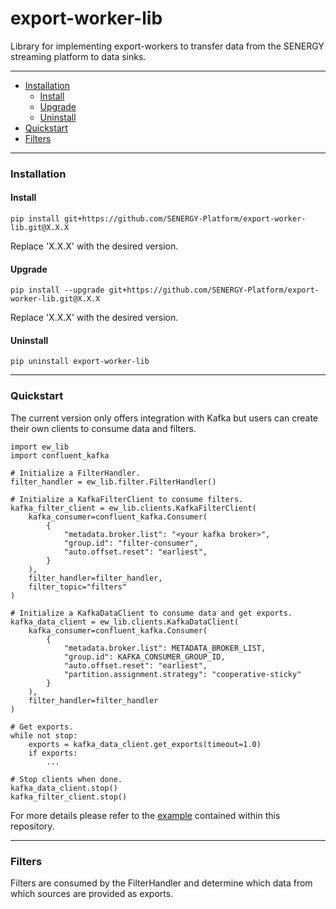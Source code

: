 export-worker-lib
================

Library for implementing export-workers to transfer data from the SENERGY streaming platform to data sinks.

----------

+ [Installation](#installation)
  + [Install](#install)
  + [Upgrade](#Upgrade)
  + [Uninstall](#uninstall)
+ [Quickstart](#quickstart)
+ [Filters](#filters)

----------

### Installation

#### Install

`pip install git+https://github.com/SENERGY-Platform/export-worker-lib.git@X.X.X`

Replace 'X.X.X' with the desired version.

#### Upgrade

`pip install --upgrade git+https://github.com/SENERGY-Platform/export-worker-lib.git@X.X.X`

Replace 'X.X.X' with the desired version.

#### Uninstall

`pip uninstall export-worker-lib`

---

### Quickstart

The current version only offers integration with Kafka but users can create their own clients to consume data and filters.

    import ew_lib
    import confluent_kafka
    
    # Initialize a FilterHandler.
    filter_handler = ew_lib.filter.FilterHandler()

    # Initialize a KafkaFilterClient to consume filters.
    kafka_filter_client = ew_lib.clients.KafkaFilterClient(
        kafka_consumer=confluent_kafka.Consumer(
            {
                "metadata.broker.list": "<your kafka broker>",
                "group.id": "filter-consumer",
                "auto.offset.reset": "earliest",
            }
        ),
        filter_handler=filter_handler,
        filter_topic="filters"
    )
    
    # Initialize a KafkaDataClient to consume data and get exports.
    kafka_data_client = ew_lib.clients.KafkaDataClient(
        kafka_consumer=confluent_kafka.Consumer(
            {
                "metadata.broker.list": METADATA_BROKER_LIST,
                "group.id": KAFKA_CONSUMER_GROUP_ID,
                "auto.offset.reset": "earliest",
                "partition.assignment.strategy": "cooperative-sticky"
            }
        ),
        filter_handler=filter_handler
    )

    # Get exports.
    while not stop:
        exports = kafka_data_client.get_exports(timeout=1.0)
        if exports:
            ...
    
    # Stop clients when done.
    kafka_data_client.stop()
    kafka_filter_client.stop()

For more details please refer to the [example](https://github.com/SENERGY-Platform/export-worker-lib/tree/master/example) contained within this repository.

---

### Filters

Filters are consumed by the FilterHandler and determine which data from which sources are provided as exports.